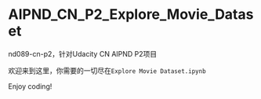 # AIPND_CN_P2_Explore_Movie_Dataset
nd089-cn-p2，针对Udacity CN AIPND P2项目

欢迎来到这里，你需要的一切尽在`Explore Movie Dataset.ipynb`

Enjoy coding!